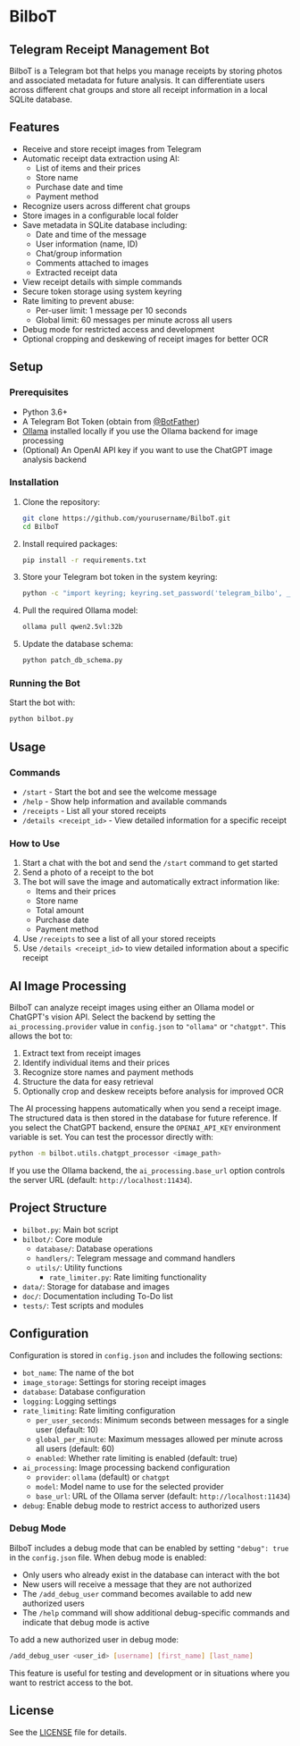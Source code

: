 # BilboT
## Telegram Receipt Management Bot

BilboT is a Telegram bot that helps you manage receipts by storing photos and associated metadata for future analysis. It can differentiate users across different chat groups and store all receipt information in a local SQLite database.

## Features

- Receive and store receipt images from Telegram
- Automatic receipt data extraction using AI:
  - List of items and their prices
  - Store name
  - Purchase date and time
  - Payment method
- Recognize users across different chat groups
- Store images in a configurable local folder
- Save metadata in SQLite database including:
  - Date and time of the message
  - User information (name, ID)
  - Chat/group information
  - Comments attached to images
  - Extracted receipt data
- View receipt details with simple commands
- Secure token storage using system keyring
- Rate limiting to prevent abuse:
  - Per-user limit: 1 message per 10 seconds
  - Global limit: 60 messages per minute across all users
- Debug mode for restricted access and development
- Optional cropping and deskewing of receipt images for better OCR

## Setup

### Prerequisites

- Python 3.6+
- A Telegram Bot Token (obtain from [@BotFather](https://t.me/botfather))
- [Ollama](https://ollama.ai/download) installed locally if you use the Ollama backend for image processing
- (Optional) An OpenAI API key if you want to use the ChatGPT image analysis backend

### Installation

1. Clone the repository:
   ```bash
   git clone https://github.com/yourusername/BilboT.git
   cd BilboT
   ```

2. Install required packages:
   ```bash
   pip install -r requirements.txt
   ```

3. Store your Telegram bot token in the system keyring:
   ```bash
   python -c "import keyring; keyring.set_password('telegram_bilbo', __import__('socket').gethostname(), 'YOUR_BOT_TOKEN')"
   ```

4. Pull the required Ollama model:
   ```bash
   ollama pull qwen2.5vl:32b
   ```

5. Update the database schema:
   ```bash
   python patch_db_schema.py
   ```

### Running the Bot

Start the bot with:
```bash
python bilbot.py
```

## Usage

### Commands

- `/start` - Start the bot and see the welcome message
- `/help` - Show help information and available commands
- `/receipts` - List all your stored receipts
- `/details <receipt_id>` - View detailed information for a specific receipt

### How to Use

1. Start a chat with the bot and send the `/start` command to get started
2. Send a photo of a receipt to the bot
3. The bot will save the image and automatically extract information like:
   - Items and their prices
   - Store name
   - Total amount
   - Purchase date
   - Payment method
4. Use `/receipts` to see a list of all your stored receipts
5. Use `/details <receipt_id>` to view detailed information about a specific receipt

## AI Image Processing

BilboT can analyze receipt images using either an Ollama model or ChatGPT's vision API. Select the backend by setting the `ai_processing.provider` value in `config.json` to `"ollama"` or `"chatgpt"`. This allows the bot to:

1. Extract text from receipt images
2. Identify individual items and their prices
3. Recognize store names and payment methods
4. Structure the data for easy retrieval
5. Optionally crop and deskew receipts before analysis for improved OCR

The AI processing happens automatically when you send a receipt image. The structured data is then stored in the database for future reference.
If you select the ChatGPT backend, ensure the `OPENAI_API_KEY` environment variable is set. You can test the processor directly with:
```bash
python -m bilbot.utils.chatgpt_processor <image_path>
```
If you use the Ollama backend, the `ai_processing.base_url` option controls the server URL (default: `http://localhost:11434`).

## Project Structure

- `bilbot.py`: Main bot script
- `bilbot/`: Core module
  - `database/`: Database operations
  - `handlers/`: Telegram message and command handlers
  - `utils/`: Utility functions
    - `rate_limiter.py`: Rate limiting functionality
- `data/`: Storage for database and images
- `doc/`: Documentation including To-Do list
- `tests/`: Test scripts and modules

## Configuration

Configuration is stored in `config.json` and includes the following sections:

- `bot_name`: The name of the bot
- `image_storage`: Settings for storing receipt images
- `database`: Database configuration
- `logging`: Logging settings
- `rate_limiting`: Rate limiting configuration
  - `per_user_seconds`: Minimum seconds between messages for a single user (default: 10)
  - `global_per_minute`: Maximum messages allowed per minute across all users (default: 60)
  - `enabled`: Whether rate limiting is enabled (default: true)
- `ai_processing`: Image processing backend configuration
  - `provider`: `ollama` (default) or `chatgpt`
  - `model`: Model name to use for the selected provider
  - `base_url`: URL of the Ollama server (default: `http://localhost:11434`)
- `debug`: Enable debug mode to restrict access to authorized users

### Debug Mode

BilboT includes a debug mode that can be enabled by setting `"debug": true` in the `config.json` file. When debug mode is enabled:

- Only users who already exist in the database can interact with the bot
- New users will receive a message that they are not authorized
- The `/add_debug_user` command becomes available to add new authorized users
- The `/help` command will show additional debug-specific commands and indicate that debug mode is active

To add a new authorized user in debug mode:

```bash
/add_debug_user <user_id> [username] [first_name] [last_name]
```

This feature is useful for testing and development or in situations where you want to restrict access to the bot.

## License

See the [LICENSE](LICENSE) file for details.
